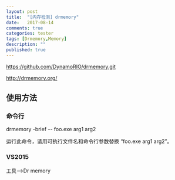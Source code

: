 ```yaml
---
layout: post
title:  "[内存检测] drmemory"
date:   2017-08-14
comments: true
categories: tester
tags: [Drmemory,Memory]
description: ""
published: true
---
```



<a href="https://github.com/DynamoRIO/drmemory.git" target="_blank">https://github.com/DynamoRIO/drmemory.git</a>

<a href="http://drmemory.org/" target="_blank">http://drmemory.org/</a>

## 使用方法

### 命令行

drmemory -brief -- foo.exe arg1 arg2

运行此命令，请用可执行文件名和命令行参数替换 “foo.exe arg1 arg2”。

### VS2015

工具-->Dr memory






